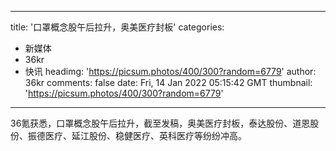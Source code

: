 
---
title: '口罩概念股午后拉升，奥美医疗封板'
categories: 
 - 新媒体
 - 36kr
 - 快讯
headimg: 'https://picsum.photos/400/300?random=6779'
author: 36kr
comments: false
date: Fri, 14 Jan 2022 05:15:42 GMT
thumbnail: 'https://picsum.photos/400/300?random=6779'
---

<div>   
36氪获悉，口罩概念股午后拉升，截至发稿，奥美医疗封板，泰达股份、道恩股份、振德医疗、延江股份、稳健医疗、英科医疗等纷纷冲高。  
</div>
            